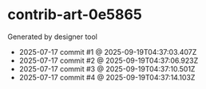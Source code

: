 # contrib-art-0e5865
Generated by designer tool
- 2025-07-17 commit #1 @ 2025-09-19T04:37:03.407Z
- 2025-07-17 commit #2 @ 2025-09-19T04:37:06.923Z
- 2025-07-17 commit #3 @ 2025-09-19T04:37:10.501Z
- 2025-07-17 commit #4 @ 2025-09-19T04:37:14.103Z
